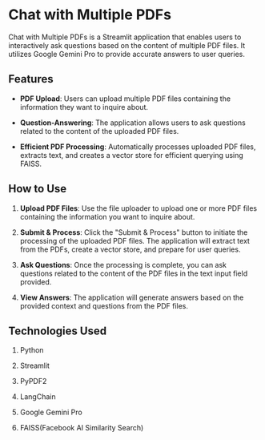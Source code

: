 # Chat with Multiple PDFs

Chat with Multiple PDFs is a Streamlit application that enables users to interactively ask questions based on the content of multiple PDF files. It utilizes Google Gemini Pro to provide accurate answers to user queries.

## Features

- **PDF Upload**: Users can upload multiple PDF files containing the information they want to inquire about.

- **Question-Answering**: The application allows users to ask questions related to the content of the uploaded PDF files.

- **Efficient PDF Processing**: Automatically processes uploaded PDF files, extracts text, and creates a vector store for efficient querying using FAISS.

## How to Use

1. **Upload PDF Files**: Use the file uploader to upload one or more PDF files containing the information you want to inquire about.

2. **Submit & Process**: Click the "Submit & Process" button to initiate the processing of the uploaded PDF files. The application will extract text from the PDFs, create a vector store, and prepare for user queries.

3. **Ask Questions**: Once the processing is complete, you can ask questions related to the content of the PDF files in the text input field provided.

4. **View Answers**: The application will generate answers based on the provided context and questions from the PDF files.

## Technologies Used

1. Python
   
2. Streamlit
   
3. PyPDF2
  
4. LangChain
  
5. Google Gemini Pro
  
6. FAISS(Facebook AI Similarity Search)
